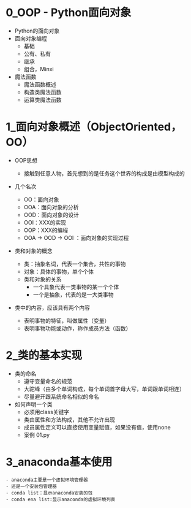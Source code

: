 # 0_OOP - Python面向对象
- Python的面向对象
- 面向对象编程
    - 基础
    - 公有、私有
    - 继承
    - 组合，Minxi
- 魔法函数
    - 魔法函数概述
    - 构造类魔法函数
    - 运算类魔法函数
    
# 1_面向对象概述（ObjectOriented，OO）
- OOP思想
    - 接触到任意人物，首先想到的是任务这个世界的构成是由模型构成的
- 几个名次
    - OO：面向对象
    - OOA：面向对象的分析
    - OOD：面向对象的设计
    - OOI：XXX的实现
    - OOP：XXX的编程
    - OOA -> OOD -> OOI ：面向对象的实现过程
    
- 类和对象的概念
    - 类：抽象名词，代表一个集合，共性的事物
    - 对象：具体的事物，单个个体
    - 类和对象的关系
        - 一个具象代表一类事物的某一个个体
        - 一个是抽象，代表的是一大类事物
- 类中的内容，应该具有两个内容
    - 表明事物的特征，叫做属性（变量）
    - 表明事物功能或动作，称作成员方法（函数）
    
# 2_类的基本实现
- 类的命名
    - 遵守变量命名的规范
    - 大驼峰（由多个单词构成，每个单词首字母大写，单词跟单词相连）
    - 尽量避开跟系统命名相似的命名
- 如何声明一个类
    - 必须用class关键字
    - 类由属性和方法构成，其他不允许出现
    - 成员属性定义可以直接使用变量赋值，如果没有值，使用none
    - 案例 01.py    
    
# 3_anaconda基本使用
    - anaconda主要是一个虚拟环境管理器
    - 还是一个安装包管理器
    - conda list：显示anaconda安装的包
    - conda ena list:显示anaconda的虚拟环境列表    